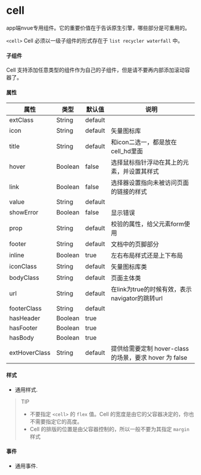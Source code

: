# cell
app端nvue专用组件。它的重要价值在于告诉原生引擎，哪些部分是可重用的。

`<cell>` Cell 必须以一级子组件的形式存在于 `list recycler waterfall` 中。

#### 子组件

Cell 支持添加任意类型的组件作为自己的子组件，但是请不要再内部添加滚动容器了。


#### 属性
| 属性                   | 类型        | 默认值       | 说明                                                                                                                                                           |
| ---------------------- | ----------- | ------------ | -------------------------------------------------------------------------------------------------------------------------------------------------------------- |
|extClass|String|default||
|icon|String|default|矢量图标库|
|title|String|default|和icon二选一，都是放在cell_hd里面|
|hover|Boolean|false|选择鼠标指针浮动在其上的元素，并设置其样式|
|link|Boolean|false|选择器设置指向未被访问页面的链接的样式|
|value|String|default||
|showError|Boolean|false|显示错误|
|prop|String|default|校验的属性，给父元素form使用|
|footer|String|default|文档中的页脚部分|
|inline|Boolean|true|左右布局样式还是上下布局|
|iconClass|String|default|矢量图标库类|
|bodyClass|String|default|页面主体类|
|url|String|default|在link为true的时候有效，表示navigator的跳转url|
|footerClass|String|default||
|hasHeader|Boolean|true||
|hasFooter|Boolean|true||
|hasBody|Boolean|true||
|extHoverClass|String|default|提供给需要定制 hover-class 的场景，要求 hover 为 false|

#### 样式

- 通用样式.

> TIP
> - 不要指定 `<cell>` 的 `flex` 值。Cell 的宽度是由它的父容器决定的，你也不需要指定它的高度。
> - Cell 的排版的位置是由父容器控制的，所以一般不要为其指定 `margin` 样式

#### 事件

- 通用事件.
